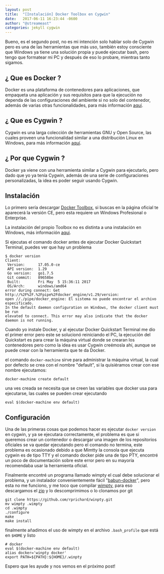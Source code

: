 ```yaml
---
layout: post
title:  "[Instalación] Docker Toolbox en Cygwin"
date:   2017-06-11 16:23:44 -0600
author: "@streameast"
categories: jekyll cygwin
---
```


Bueno, es el segundo post, no es mi intención solo hablar solo de Cygwin pero 
es una de las herramientas que más uso, también estoy consciente que Windows
ya tiene una solución propia y puede ejecutar bash, pero tengo que formatear mi
PC y después de eso lo probare, mientras tanto sigamos.

## ¿ Que es Docker ?
Docker es una plataforma de contenedores para aplicaciones, que empaqueta
una aplicación y sus requisitos para que la ejecución no dependa de las 
configuraciones del ambiente si no solo del contenedor, además de varias
otras funcionalidades, para más información 
[aquí](https://www.docker.com/what-docker).

## ¿ Que es Cygwin ?
Cygwin es una larga colección de herramientas GNU y Open Source, las cuales
proveen una funcionalidad similar a una distribución Linux en Windows, para 
más información [aquí](https://www.cygwin.com).

## ¿ Por que Cygwin ?
Docker ya viene con una herramienta similar a Cygwin para ejecutarlo, pero 
dado que yo ya tenía Cygwin, además de una serie de configuraciones 
personalizadas, la idea es poder seguir usando Cygwin.

## Instalación

Lo primero sería descargar 
[Docker Toolbox](https://download.docker.com/win/stable/DockerToolbox.exe), 
si buscas en la página oficial te aparecerá la versión CE, pero esta requiere
un Windows Profesional o Enterprise.

La instalación del propio Toolbox no es distinta a una instalación en 
Windows, más información [aqui](https://docs.docker.com/toolbox/toolbox_install_windows/#step-2-install-docker-toolbox).

Si ejecutas el comando docker antes de ejecutar Docker Quickstart Terminal, puedes ver que hay un problema

```
$ docker version
Client:
 Version:      17.05.0-ce
 API version:  1.29
 Go version:   go1.7.5
 Git commit:   89658be
 Built:        Fri May  5 15:36:11 2017
 OS/Arch:      windows/amd64
error during connect: Get http://%2F%2F.%2Fpipe%2Fdocker_engine/v1.29/version: 
open //./pipe/docker_engine: El sistema no puede encontrar el archivo especificado. 
In the default daemon configuration on Windows, the docker client must be run 
elevated to connect. This error may also indicate that the docker daemon is not running.

```

Cuando yo instale Docker, y al ejecutar Docker Quickstart Terminal me dio 
el primer error pero este se solucionó reiniciando el PC, la ejecución del
Quickstart es para crear la máquina virtual donde se crearan los contenedores
pero como la idea es usar Cygwin creémosla ahí, aunque se puede crear con
la herramienta que te da Docker.

el comando ``docker-machine`` sirve para administrar la máquina virtual, 
la cual por defecto se crea con el nombre "default", si la quisiéramos 
crear con ese nombre ejecutamos:

``docker-machine create default``

una ves creada se necesita que se creen las variables que docker usa para 
ejecutarse, las cuales se pueden crear ejecutando

``eval $(docker-machine env default)``

## Configuración

Una de las primeras cosas que podemos hacer es ejecutar ``docker version``
en cygwin, y ya se ejecutara correctamente, el problema es que si queremos
crear un contenedor o descargar una imagen de los repositorios oficiales
se va quedar ejecutando pero el comando no termina, este problema es 
ocasionado debido a que Mimtty la consola que ejecuta cygwin es de tipo
TTY y el comando docker pide una de tipo PTY, encontré un poco de 
documentación sobre este error pero en su mayoría recomendaba usar la 
herramienta oficial.

Finalmente encontré un programa llamado wimpty el cual debe solucionar el
problema, y un instalador convenientemente fácil "[babun-docker](https://github.com/tiangolo/babun-docker)", 
pero esta no me funciono, y me toco que compilar [wimpty](https://github.com/rprichard/winpty),
para eso descargamos el [zip](https://github.com/rprichard/winpty/archive/master.zip) y lo descomprimimos o lo clonamos por git

```
git clone https://github.com/rprichard/winpty.git
mv wimpty .wimpty
cd .wimpty
./configure
make
make install
```

finalmente añadimos el uso de wimpty en el archivo ``.bash_profile`` que 
está en ``$HOME`` y listo

```
# docker
eval $(docker-machine env default)
alias docker='winpty docker'
export PATH=${PATH}:${HOME}/.winpty
```

Espero que les ayude y nos vemos en el próximo post!
